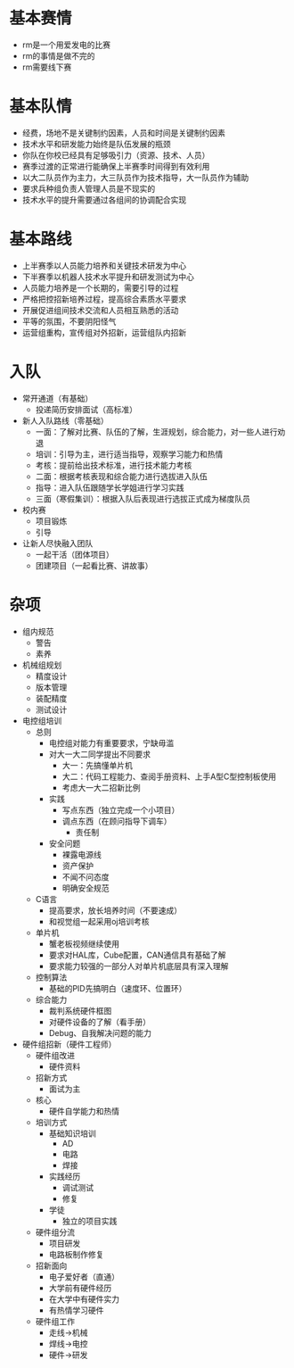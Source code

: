# 基本赛情
- rm是一个用爱发电的比赛
- rm的事情是做不完的
- rm需要线下赛

# 基本队情
- 经费，场地不是关键制约因素，人员和时间是关键制约因素
- 技术水平和研发能力始终是队伍发展的瓶颈
- 你队在你校已经具有足够吸引力（资源、技术、人员）
- 赛季过渡的正常进行能确保上半赛季时间得到有效利用
- 以大二队员作为主力，大三队员作为技术指导，大一队员作为辅助
- 要求兵种组负责人管理人员是不现实的
- 技术水平的提升需要通过各组间的协调配合实现

# 基本路线
- 上半赛季以人员能力培养和关键技术研发为中心
- 下半赛季以机器人技术水平提升和研发测试为中心
- 人员能力培养是一个长期的，需要引导的过程
- 严格把控招新培养过程，提高综合素质水平要求
- 开展促进组间技术交流和人员相互熟悉的活动
- 平等的氛围，不要阴阳怪气
- 运营组重构，宣传组对外招新，运营组队内招新

# 入队
  - 常开通道（有基础）
    - 投递简历安排面试（高标准）
  - 新人入队路线（零基础）
    - 一面：了解对比赛、队伍的了解，生涯规划，综合能力，对一些人进行劝退
    - 培训：引导为主，进行适当指导，观察学习能力和热情
    - 考核：提前给出技术标准，进行技术能力考核
    - 二面：根据考核表现和综合能力进行选拔进入队伍
    - 指导：进入队伍跟随学长学姐进行学习实践
    - 三面（寒假集训）：根据入队后表现进行选拔正式成为梯度队员
  - 校内赛
    - 项目锻炼
    - 引导
  - 让新人尽快融入团队
    - 一起干活（团体项目）
    - 团建项目（一起看比赛、讲故事）

# 杂项
- 组内规范
  - 警告
  - 素养
- 机械组规划
  - 精度设计
  - 版本管理
  - 装配精度
  - 测试设计
- 电控组培训
  - 总则
    - 电控组对能力有重要要求，宁缺毋滥
    - 对大一大二同学提出不同要求
      - 大一：先搞懂单片机
      - 大二：代码工程能力、查阅手册资料、上手A型C型控制板使用
      - 考虑大一大二招新比例
    - 实践
      - 写点东西（独立完成一个小项目）
      - 调点东西（在顾问指导下调车）
        - 责任制
    - 安全问题
      - 裸露电源线
      - 资产保护
      - 不闻不问态度
      - 明确安全规范
  - C语言
    - 提高要求，放长培养时间（不要速成）
    - 和视觉组一起采用oj培训考核
  - 单片机
    - 蟹老板视频继续使用
    - 要求对HAL库，Cube配置，CAN通信具有基础了解
    - 要求能力较强的一部分人对单片机底层具有深入理解
  - 控制算法
    - 基础的PID先搞明白（速度环、位置环）
  - 综合能力
    - 裁判系统硬件框图
    - 对硬件设备的了解（看手册）
    - Debug、自我解决问题的能力
- 硬件组招新（硬件工程师）
  - 硬件组改进
    - 硬件资料
  - 招新方式
    - 面试为主
  - 核心
    - 硬件自学能力和热情
  - 培训方式
    - 基础知识培训
      - AD
      - 电路
      - 焊接
    - 实践经历
      - 调试测试
      - 修复
    - 学徒
      - 独立的项目实践
  - 硬件组分流
    - 项目研发
    - 电路板制作修复
  - 招新面向
    - 电子爱好者（直通）
    - 大学前有硬件经历
    - 在大学中有硬件实力
    - 有热情学习硬件
  - 硬件组工作
    - 走线->机械
    - 焊线->电控
    - 硬件->研发
